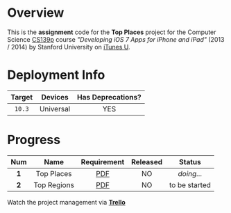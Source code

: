 # Overview

This is the **assignment** code for the **Top Places** project for the Computer Science [CS139p](http://www.stanford.edu/class/cs193p) course *"Developing iOS 7 Apps for iPhone and iPad"* (2013 / 2014) by Stanford University on [iTunes U](https://itunes.apple.com/us/course/developing-ios-7-apps-for/id733644550).

# Deployment Info

| Target |  Devices  | Has Deprecations? |
| :----: | :-------: | :---------------: |
| `10.3` | Universal |        YES        |

# Progress

|  Num  |    Name     |               Requirement                | Released |    Status     |
| :---: | :---------: | :--------------------------------------: | :------: | :-----------: |
| **1** | Top Places  | [PDF](https://github.com/jessehao/TopPlaces/blob/master/docs/Developing%20iOS%207%20Apps_%20Assignment%205.pdf) |    NO    |  *doing...*   |
| **2** | Top Regions | [PDF](https://github.com/jessehao/TopPlaces/blob/master/docs/Developing%20iOS%207%20Apps_%20Assignment%206.pdf) |    NO    | to be started |

Watch the project management via [**Trello**](https://trello.com/b/Djuno0KH)